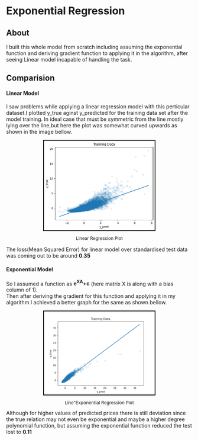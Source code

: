 # Exponential Regression
## About
I built this whole model from scratch including assuming the exponential function and deriving gradient function to applying it in the algorithm, after seeing Linear model incapable of handling the task.
## Comparision
#### Linear Model
I saw problems while applying a linear regression model with this perticular dataset.I plotted y_true aginst y_predicted for the training data set after the model training. In ideal case that must be symmetric from the line mostly lying over the line,but here the plot was somewhat curved upwards as shown in the image bellow.  
<div style="text-align: center;">
  <img src="Linear-Regression-Plot.png" alt="Linear Regression Plot" style="border: 2px solid black; display: block; margin-left: auto; margin-right: auto;" width=300>
  <p style="font-size: 12px;">Linear Regression Plot</p>
</div>
  
The loss(Mean Squared Error) for linear model over standardised test data was coming out to be around <b>0.35</b>

#### Exponential Model
  
So I assumed a function as <b>e<sup>XA</sup>+c</b> (here matrix X is along with a bias column of 1).  
Then after deriving the gradient for this function and applying it in my algorithm I achieved a better graph for the same as shown bellow.  
<div style="text-align: center;">
  <img src="Exponential-Regression-Plot.png" alt="Exponential Regression Plot" style="border: 2px solid black; display: block; margin-left: auto; margin-right: auto;" width=300>
  <p style="font-size: 12px;">Line"Exponential Regression Plot</p>
</div>
Although for higher values of predicted prices there is still deviation since the true relation may not even be exponential and maybe a higher degree polynomial function, but assuming the exponential function reduced the test lost to <b>0.11</b>